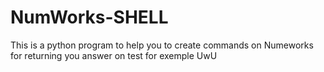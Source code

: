# NumWorks-SHELL
This is a python program to help you to create commands on Numeworks for returning you answer on test for exemple UwU
